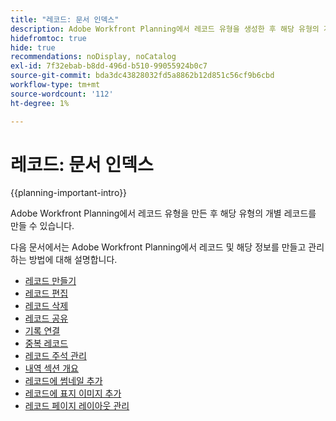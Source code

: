 ```yaml
---
title: "레코드: 문서 인덱스"
description: Adobe Workfront Planning에서 레코드 유형을 생성한 후 해당 유형의 개별 레코드를 생성할 수 있습니다. 다음 문서에서는 Adobe Workfront Planning에서 레코드와 해당 정보를 만들고 관리하는 방법을 설명합니다.
hidefromtoc: true
hide: true
recommendations: noDisplay, noCatalog
exl-id: 7f32ebab-b8dd-496d-b510-99055924b0c7
source-git-commit: bda3dc43828032fd5a8862b12d851c56cf9b6cbd
workflow-type: tm+mt
source-wordcount: '112'
ht-degree: 1%

---
```


<!-- update the metadata with real information when making this available in TOC and in the left nav
---
title: "Records: article index"
description: After you create record types in Adobe Workfront Planning you can create individual records of those types. The following articles describe how you can create and manage records and their information in Adobe Workfront Planning.
hidefromtoc: yes
author: Alina
feature: Work Management
role: User
hide: yes
---
-->

# 레코드: 문서 인덱스

{{planning-important-intro}}

Adobe Workfront Planning에서 레코드 유형을 만든 후 해당 유형의 개별 레코드를 만들 수 있습니다.

다음 문서에서는 Adobe Workfront Planning에서 레코드 및 해당 정보를 만들고 관리하는 방법에 대해 설명합니다.

* [레코드 만들기](/help/quicksilver/planning/records/create-records.md)
* [레코드 편집](/help/quicksilver/planning/records/edit-records.md)
* [레코드 삭제](/help/quicksilver/planning/records/delete-records.md)
* [레코드 공유](/help/quicksilver/planning/records/share-records.md)
* [기록 연결](/help/quicksilver/planning/records/connect-records.md)
* [중복 레코드](/help/quicksilver/planning/records/copy-or-duplicate-records.md)
* [레코드 주석 관리](/help/quicksilver/planning/records/manage-record-comments.md)
* [내역 섹션 개요](/help/quicksilver/planning/records/history-section-overview.md)
* [레코드에 썸네일 추가](/help/quicksilver/planning/records/add-thumbnails-to-records.md)
* [레코드에 표지 이미지 추가](/help/quicksilver/planning/records/add-a-cover-image-to-a-record.md)
* [레코드 페이지 레이아웃 관리](/help/quicksilver/planning/records/manage-the-record-page.md)
